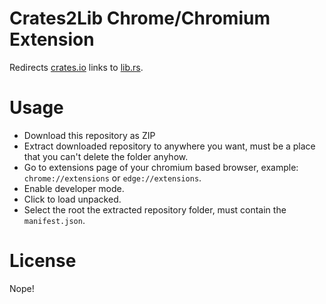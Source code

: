 # Crates2Lib Chrome/Chromium Extension
Redirects [crates.io](https://crates.io) links to [lib.rs](https://lib.rs).
# Usage
- Download this repository as ZIP
- Extract downloaded repository to anywhere you want, must be a place that you can't delete the folder anyhow.
- Go to extensions page of your chromium based browser, example: `chrome://extensions` or `edge://extensions`.
- Enable developer mode.
- Click to load unpacked.
- Select the root the extracted repository folder, must contain the `manifest.json`.
# License
Nope!
